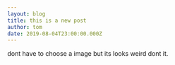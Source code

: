 ```yaml
---
layout: blog
title: this is a new post
author: tom
date: 2019-08-04T23:00:00.000Z
---
```

dont have to choose a image but its looks weird dont it.
